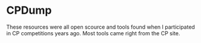 # CPDump

These resources were all open scource and tools found when I participated in CP competitions years ago. Most tools came right from the CP site.
